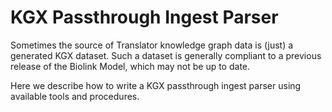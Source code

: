 # KGX Passthrough Ingest Parser

Sometimes the source of Translator knowledge graph data is (just) a generated KGX dataset. Such a dataset is generally compliant to a previous release of the Biolink Model, which may not be up to date.

Here we describe how to write a KGX passthrough ingest parser using available tools and procedures.


